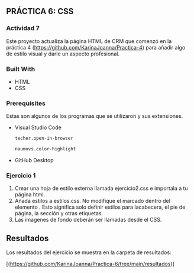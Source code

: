 <!-- ABOUT THE PROJECT -->
## PRÁCTICA 6: CSS

### Actividad 7

Este proyecto actualiza la página HTML de CRM que comenzó en la práctica 4 (https://github.com/KarinaJoanna/Practica-4) para añadir algo de estilo visual y darle un aspecto profesional.

### Built With

* HTML
* CSS

### Prerequisites

Estas son algunos de los programas que se utilizaron y sus extensiones.

* Visual Studio Code
  ```sh
  techer.open-in-browser
  ```
  ```sh
  naumovs.color-highlight
  ```
  
* GitHub Desktop
  

### Ejercicio 1

1. Crear una hoja de estilo externa llamada ejercicio2.css e importala a tu página html.
2. Añada estilos a estilos.css. No modifique el marcado dentro del elemento <body>. Esto significa solo definir estilos para lacabecera, el pie de página, la sección y otras etiquetas.
5. Las imagenes de fondo deberán ser llamadas desde el CSS.


<!-- RESULTS -->
## Resultados

Los resultados del ejercicio se muestra en la carpeta de resultados:

[(https://github.com/KarinaJoanna/Practica-6/tree/main/resultados)]
